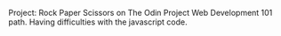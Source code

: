 Project: Rock Paper Scissors on The Odin Project Web Development 101 path. Having difficulties with the javascript code.